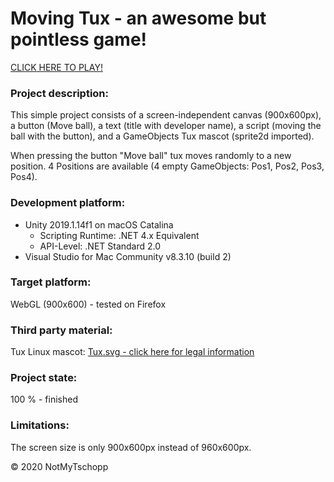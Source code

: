 # Moving Tux - an awesome but pointless game!

[CLICK HERE TO PLAY!](https://5ahmnm1920mtin-3h.github.io/home-WebGL-movingball-vTschopp/)

### Project description: 
This simple project consists of a screen-independent canvas (900x600px), a button (Move ball), a text
(title with developer name), a script (moving the ball with the button), and a GameObjects Tux mascot (sprite2d imported).

When pressing the button "Move ball" tux moves randomly to a new position.
4 Positions are available (4 empty GameObjects: Pos1, Pos2, Pos3, Pos4).

### Development platform: 
* Unity 2019.1.14f1 on macOS Catalina
  * Scripting Runtime: .NET 4.x Equivalent
  * API-Level: .NET Standard 2.0
* Visual Studio for Mac Community v8.3.10 (build 2)

### Target platform: 
WebGL (900x600) - tested on Firefox

### Third party material: 
Tux Linux mascot: [Tux.svg - click here for legal information](https://commons.wikimedia.org/wiki/File:Tux.svg)

### Project state: 
100 % - finished

### Limitations:
The screen size is only 900x600px instead of 960x600px.

&copy; 2020 NotMyTschopp
